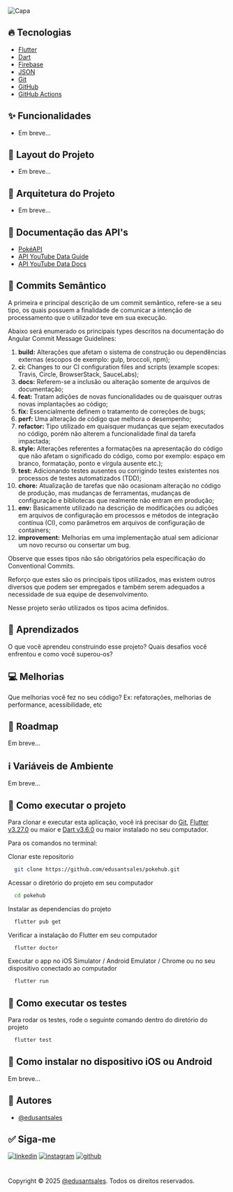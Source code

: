![Capa](https://github.com/user-attachments/assets/6e4fc6fa-5381-413c-850c-9ffe9973bc08)

## 🔥 Tecnologias

- [Flutter](https://flutter.dev/)
- [Dart](https://dart.dev/)
- [Firebase](https://firebase.google.com)
- [JSON](https://www.json.org/json-pt.html)
- [Git](https://git-scm.com/)
- [GitHub](https://github.com/home)
- [GitHub Actions](https://github.com/features/actions)

## ✨ Funcionalidades

- Em breve...

## 🎨 Layout do Projeto

<!-- Você pode visualizar o layout do projeto através [desse link](https://www.figma.com/design/BjVxPc1UH3fEkXLaN9m3yB/Project-%2301---Poke-Hub?node-id=0-1). É necessário ter conta no [Figma](http://figma.com/) para acessá-lo. -->
- Em breve...

## 🧱 Arquitetura do Projeto

<!-- ![Arquitetura](https://github.com/user-attachments/assets/835e215d-581b-4272-85cf-5a28676fea97) -->
- Em breve...

## 📄 Documentação das API's

 - [PokéAPI](https://pokeapi.co/docs/v2)
 - [API YouTube Data Guide](https://developers.google.com/youtube/v3/getting-started?hl=pt-br)
 - [API YouTube Data Docs](https://developers.google.com/youtube/v3/docs?hl=pt-br)

## 📄 Commits Semântico

A primeira e principal descrição de um commit semântico, refere-se a seu tipo, os
quais possuem a finalidade de comunicar a intenção de processamento que o
utilizador teve em sua execução.

Abaixo será enumerado os principais types descritos na documentação do Angular
Commit Message Guidelines:

 1. **build:** Alterações que afetam o sistema de construção ou dependências externas
(escopos de exemplo: gulp, broccoli, npm);
 2. **ci:** Changes to our CI configuration files and scripts (example scopes: Travis,
Circle, BrowserStack, SauceLabs);
 3. **docs:** Referem-se a inclusão ou alteração somente de arquivos de documentação;
 4. **feat:** Tratam adições de novas funcionalidades ou de quaisquer outras novas
implantações ao código;
 5. **fix:** Essencialmente definem o tratamento de correções de bugs;
 6. **perf:** Uma alteração de código que melhora o desempenho;
 7. **refactor:** Tipo utilizado em quaisquer mudanças que sejam executados no
código, porém não alterem a funcionalidade final da tarefa impactada;
 8. **style:** Alterações referentes a formatações na apresentação do código que não
afetam o significado do código, como por exemplo: espaço em branco,
formatação, ponto e vírgula ausente etc.);
 9. **test:** Adicionando testes ausentes ou corrigindo testes existentes nos processos
de testes automatizados (TDD);
 10. **chore:** Atualização de tarefas que não ocasionam alteração no código de
produção, mas mudanças de ferramentas, mudanças de configuração e
bibliotecas que realmente não entram em produção;
 11. **env:** Basicamente utilizado na descrição de modificações ou adições em arquivos
de configuração em processos e métodos de integração contínua (CI), como
parâmetros em arquivos de configuração de containers;
 12. **improvement:** Melhorias em uma implementação atual sem adicionar um novo recurso ou consertar um bug.

Observe que esses tipos não são obrigatórios pela especificação do Conventional
Commits.

Reforço que estes são os principais tipos utilizados, mas existem outros diversos que
podem ser empregados e também serem adequados a necessidade de sua equipe de
desenvolvimento.

Nesse projeto serão utilizados os tipos acima definidos.

## 🧠 Aprendizados

O que você aprendeu construindo esse projeto? Quais desafios você enfrentou e como você superou-os?

## 💻 Melhorias

Que melhorias você fez no seu código? Ex: refatorações, melhorias de performance, acessibilidade, etc

## 🎯 Roadmap

Em breve...

## ℹ️ Variáveis de Ambiente

<!-- Para rodar esse projeto, você vai precisar adicionar as seguintes variáveis de ambiente no seu .env

`API_KEY`

`ANOTHER_API_KEY` -->
Em breve...

## 🚀 Como executar o projeto

Para clonar e executar esta aplicação, você irá precisar do [Git](https://git-scm.com/), [Flutter v3.27.0](https://flutter.dev/) ou maior e [Dart v3.6.0](https://dart.dev/) ou maior instalado no seu computador. 

Para os comandos no terminal:

Clonar este repositorio

```bash
  git clone https://github.com/edusantsales/pokehub.git
```

Acessar o diretório do projeto em seu computador

```bash
  cd pokehub
```

Instalar as dependencias do projeto

```bash
  flutter pub get
```

Verificar a instalação do Flutter em seu computador

```bash
  flutter doctor
```

Executar o app no iOS Simulator / Android Emulator / Chrome ou no seu dispositivo conectado ao computador

```bash
  flutter run
```

## 🚀 Como executar os testes

Para rodar os testes, rode o seguinte comando dentro do diretório do projeto

```bash
  flutter test
```

## 📱 Como instalar no dispositivo iOS ou Android

Em breve...

## 📝 Autores

- [@edusantsales](https://www.github.com/edusantsales)

## ✅ Siga-me

[![linkedin](https://img.shields.io/badge/linkedin-0A66C2?style=for-the-badge)](https://www.linkedin.com/in/edusantsales/)  [![instagram](https://img.shields.io/badge/instagram-CD486B?style=for-the-badge)](https://www.instagram.com/edusantsales)  [![github](https://img.shields.io/badge/github-37393A?style=for-the-badge)](https://www.github.com/edusantsales)

#

Copyright © 2025 [@edusantsales](https://www.github.com/edusantsales). Todos os direitos reservados.
